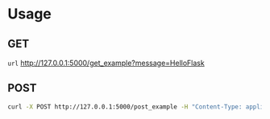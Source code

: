 # Usage

## GET
```url```
http://127.0.0.1:5000/get_example?message=HelloFlask

## POST
```Bash
curl -X POST http://127.0.0.1:5000/post_example -H "Content-Type: application/json" -d "{\"message\": \"Hello from POST\"}"
```